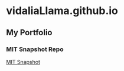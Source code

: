 # vidaliaLlama.github.io
## My Portfolio
### MIT Snapshot Repo
<a href="https://github.com/vidaliaLlama/PCDE-Activity-9.1"> MIT Snapshot </a>
